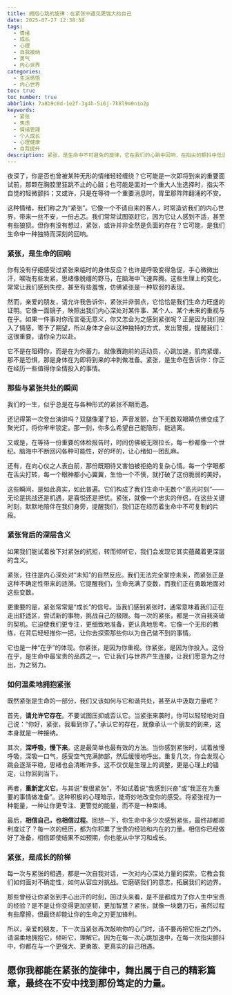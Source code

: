 ```yaml
---
title: 拥抱心跳的旋律：在紧张中遇见更强大的自己
date: 2025-07-27 12:38:58
tags:
  - 情绪
  - 成长
  - 心理
  - 自我接纳
  - 勇气
  - 内心世界
categories:
  - 生活感悟
  - 内心世界
toc: true
toc_number: true
abbrlink: 7a8b9c0d-1e2f-3g4h-5i6j-7k8l9m0n1o2p
keywords:
  - 紧张
  - 焦虑
  - 情绪管理
  - 个人成长
  - 心理健康
  - 自我提升
description: 紧张，是生命中不可避免的旋律，它在我们的心跳中回响，在指尖的颤抖中低语。这篇文章将带你深入探索紧张的本质，理解它并非弱点，而是我们内心深处对重要事物的回应。我们将一同学习如何温柔地拥抱这份不安，将其转化为成长的力量，最终在每一次心跳加速中，遇见那个更加从容、更加强大的自己。
---
```


夜深了，你是否也曾被某种无形的情绪轻轻缠绕？它可能是一次即将到来的重要面试前，那颗在胸腔里狂跳不止的心脏；也可能是面对一个重大人生选择时，指尖不自觉的轻微颤抖；又或许，只是在等待一个重要消息时，胃里那阵阵翻涌的不安。

这种情绪，我们称之为“紧张”。它像一个不请自来的客人，时常造访我们的内心世界，带来一丝不安，一份忐忑。我们常常试图驱赶它，因为它让人感到不适，甚至有些狼狈。但你有没有想过，紧张，或许并非全然是负面的存在？它可能，是我们生命中一种独特而深刻的回响。

### 紧张，是生命的回响

你有没有仔细感受过紧张来临时的身体反应？也许是呼吸变得急促，手心微微出汗，喉咙有些发紧，思绪像脱缰的野马，在脑海中飞速奔腾。这些生理上的变化，常常让我们感到失控，甚至有些羞愧，仿佛紧张是一种软弱的表现。

然而，亲爱的朋友，请允许我告诉你，紧张并非弱点，它恰恰是我们生命力旺盛的证明。它像一面镜子，映照出我们内心深处对某件事、某个人、某个未来的重视与在乎。如果一件事对你而言毫无意义，你又怎会为之感到紧张呢？正是因为我们投入了情感，寄予了期望，所以身体才会以这种独特的方式，发出警报，提醒我们：这很重要，请你全力以赴。

它不是在阻碍你，而是在为你蓄力。就像赛跑前的运动员，心跳加速，肌肉紧绷，那不是恐惧，那是身体在为即将到来的冲刺做准备。紧张，是生命在告诉你：你正在经历一些值得你全情投入的事情。

### 那些与紧张共处的瞬间

我们的一生，似乎总是在与各种形式的紧张不期而遇。

还记得第一次登台演讲吗？双腿像灌了铅，声音发颤，台下无数双眼睛仿佛变成了聚光灯，将你牢牢锁定。那一刻，你多么希望自己能隐形，能逃离。

又或是，在等待一份重要的体检报告时，时间仿佛被无限拉长，每一秒都像一个世纪。脑海中不断回闪各种可能性，好的坏的，让心绪如一团乱麻。

还有，在向心仪之人表白前，那份既期待又害怕被拒绝的复杂心情。每一个字眼都在舌尖打转，每一个眼神都小心翼翼，生怕一个不慎，就打破了这份脆弱的美好。

这些瞬间，是如此真实，如此普遍。它们构成了我们生命中无数个“高光时刻”——无论是挑战还是机遇，是喜悦还是担忧。紧张，就像一个忠实的伴侣，在这些关键时刻，默默地陪伴在我们身旁，提醒我们，我们正在经历着生命中不可复制的片段。

### 紧张背后的深层含义

如果我们能试着放下对紧张的抗拒，转而倾听它，我们会发现它其实蕴藏着更深层的含义。

紧张，往往是内心深处对“未知”的自然反应。我们无法完全掌控未来，而紧张正是这种不确定性带来的涟漪。它提醒我们，生命充满了变数，而我们正在勇敢地面对这些变数。

更重要的是，紧张常常是“成长”的信号。当我们感到紧张时，通常意味着我们正在走出舒适区，尝试新的事物，挑战自己的极限。每一次的紧张，都是一次自我突破的契机。它迫使我们更专注，更细致地准备，更认真地思考。它像一个无形的教练，在背后轻轻推你一把，让你去探索那些你以为自己做不到的事情。

它也是一种“在乎”的体现。你紧张，是因为你重视。你紧张，是因为你投入。这份在乎，是生命中最宝贵的品质之一。它让我们与世界产生连接，让我们愿意为之付出，为之努力。

### 如何温柔地拥抱紧张

既然紧张是生命的一部分，我们又该如何与它和谐共处，甚至从中汲取力量呢？

首先，**请允许它存在**。不要试图压抑或否认它。当紧张来袭时，你可以轻轻地对自己说：“你好，紧张，我看到你了。”承认它的存在，就像承认一个朋友的到来，这本身就是一种接纳。

其次，**深呼吸，慢下来**。这是最简单也最有效的方法。当你感到紧张时，试着放慢呼吸，深吸一口气，感受空气充满肺部，然后缓慢地呼出。重复几次，你会发现心跳会逐渐平稳，思绪也会清晰许多。这不仅仅是生理上的调整，更是心理上的锚定，让你回到当下。

再者，**重新定义它**。与其说“我很紧张”，不如试着说“我感到兴奋”或“我正在为重要的事情做准备”。这种积极的心理暗示，能奇妙地改变你的感受。将紧张视为一种能量，一种让你更专注、更警觉的能量，而不是一种束缚。

最后，**相信自己，也相信过程**。回想一下，你生命中多少次感到紧张，最终却都顺利度过了？每一次的经历，都为你积累了宝贵的经验和内在的力量。相信你已经做好了准备，相信即使结果不如预期，你也能从中学习和成长。

### 紧张，是成长的阶梯

每一次与紧张的相遇，都是一次自我对话，一次对内心深处力量的探索。它教会我们如何面对不确定性，如何从容应对挑战。它磨砺我们的意志，拓展我们的边界。

那些曾经让你紧张到手心出汗的时刻，回过头来看，是不是都成为了你人生中宝贵的经验？是不是让你变得更加坚韧，更加智慧？紧张，就像一块磨刀石，虽然过程有些摩擦，但最终却能让你的生命之刃更加锋利。

所以，亲爱的朋友，下一次当紧张再次敲响你的心门时，请不要再把它拒之门外。请温柔地拥抱它，倾听它，理解它。因为在每一次心跳加速中，在每一次指尖颤抖中，你都在与一个更强大、更勇敢、更真实的自己相遇。

愿你我都能在紧张的旋律中，舞出属于自己的精彩篇章，最终在不安中找到那份笃定的力量。
---